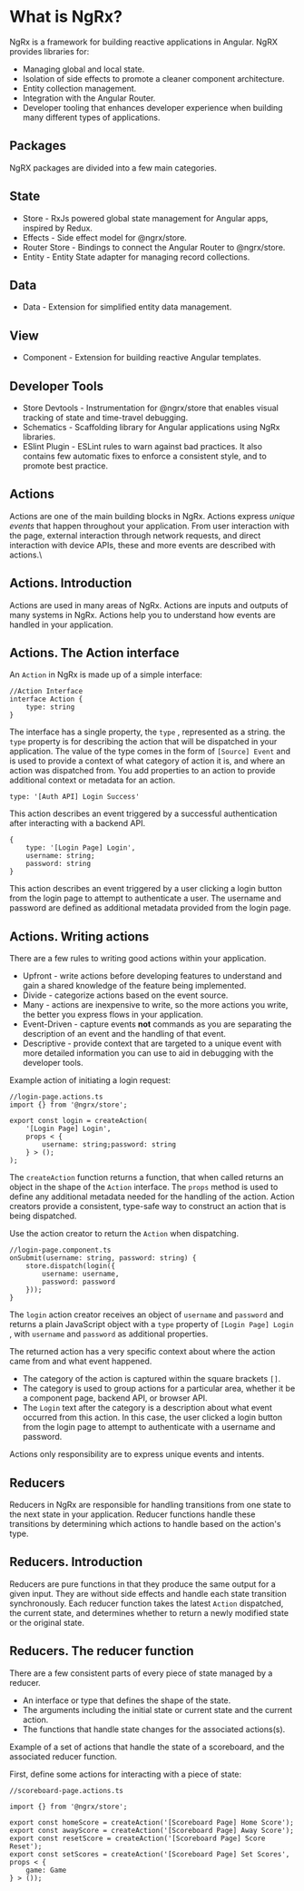 # What is NgRx?

NgRx is a framework for building reactive applications in Angular. NgRX provides libraries for:

* Managing global and local state.
* Isolation of side effects to promote a cleaner component architecture.
* Entity collection management.
* Integration with the Angular Router.
* Developer tooling that enhances developer experience when building many different types of applications.

## Packages

NgRX packages are divided into a few main categories.

## State

* Store - RxJs powered global state management for Angular apps, inspired by Redux.
* Effects - Side effect model for @ngrx/store.
* Router Store - Bindings to connect the Angular Router to @ngrx/store.
* Entity - Entity State adapter for managing record collections.

## Data

* Data - Extension for simplified entity data management.

## View

* Component - Extension for building reactive Angular templates.

## Developer Tools

* Store Devtools - Instrumentation for @ngrx/store that enables visual tracking of state and time-travel debugging.
* Schematics - Scaffolding library for Angular applications using NgRx libraries.
* ESlint Plugin - ESLint rules to warn against bad practices. It also contains few automatic fixes to enforce a consistent style, and to promote best practice.

## Actions

Actions are one of the main building blocks in NgRx. Actions express *unique events* that happen throughout your application. From user interaction with the page, external interaction through network requests, and direct interaction with device APIs, these and more events are described with actions.\

## Actions. Introduction

Actions are used in many areas of NgRx. Actions are inputs and outputs of many systems in NgRx. Actions help you to understand how events are handled in your application.

## Actions. The Action interface

An `Action` in NgRx is made up of a simple interface:

```JS
//Action Interface
interface Action {
    type: string
}
```

The interface has a single property, the `type` , represented as a string. the `type` property is for describing the action that will be dispatched in your application. The value of the type comes in the form of `[Source] Event` and is used to provide a context of what category of action it is, and where an action was dispatched from. You add properties to an action to provide additional context or metadata for an action.

```JS
type: '[Auth API] Login Success'
```

This action describes an event triggered by a successful authentication after interacting with a backend API.

```JS
{
    type: '[Login Page] Login',
    username: string;
    password: string
}
```

This action describes an event triggered by a user clicking a login button from the login page to attempt to authenticate a user. The username and password are defined as additional metadata provided from the login page.

## Actions. Writing actions

There are a few rules to writing good actions within your application.

* Upfront - write actions before developing features to understand and gain a shared knowledge of the feature being implemented.
* Divide - categorize actions based on the event source.
* Many - actions are inexpensive to write, so the more actions you write, the better you express flows in your application.
* Event-Driven - capture events **not** commands as you are separating the description of an event and the handling of that event.
* Descriptive - provide context that are targeted to a unique event with more detailed information you can use to aid in debugging with the developer tools.

Example action of initiating a login request:

```JS
//login-page.actions.ts
import {} from '@ngrx/store';

export const login = createAction(
    '[Login Page] Login',
    props < {
        username: string;password: string
    } > ();
);
```

The `createAction` function returns a function, that when called returns an object in the shape of the `Action` interface. The `props` method is used to define any additional metadata needed for the handling of the action. Action creators provide a consistent, type-safe way to construct an action that is being dispatched.

Use the action creator to return the `Action` when dispatching.

```JS
//login-page.component.ts
onSubmit(username: string, password: string) {
    store.dispatch(login({
        username: username,
        password: password
    }));
}
```

The `login` action creator receives an object of `username` and `password` and returns a plain JavaScript object with a `type` property of `[Login Page] Login` , with `username` and `password` as additional properties.

The returned action has a very specific context about where the action came from and what event happened.

* The category of the action is captured within the square brackets `[]`.
* The category is used to group actions for a particular area, whether it be a component page, backend API, or browser API.
* The `Login` text after the category is a description about what event occurred from this action. In this case, the user clicked a login button from the login page to attempt to authenticate with a username and password.

Actions only responsibility are to express unique events and intents.

## Reducers

Reducers in NgRx are responsible for handling transitions from one state to the next state in your application. Reducer functions handle these transitions by determining which actions to handle based on the action's type.

## Reducers. Introduction

Reducers are pure functions in that they produce the same output for a given input. They are without side effects and handle each state transition synchronously. Each reducer function takes the latest `Action` dispatched, the current state, and determines whether to return a newly modified state or the original state.

## Reducers. The reducer function

There are a few consistent parts of every piece of state managed by a reducer.

* An interface or type that defines the shape of the state.
* The arguments including the initial state or current state and the current action.
* The functions that handle state changes for the associated actions(s).

Example of a set of actions that handle the state of a scoreboard, and the associated reducer function.

First, define some actions for interacting with a piece of state:

```JS
//scoreboard-page.actions.ts

import {} from '@ngrx/store';

export const homeScore = createAction('[Scoreboard Page] Home Score');
export const awayScore = createAction('[Scoreboard Page] Away Score');
export const resetScore = createAction('[Scoreboard Page] Score Reset');
export const setScores = createAction('[Scoreboard Page] Set Scores', props < {
    game: Game
} > ());
```
